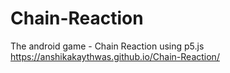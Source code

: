 # Chain-Reaction
The android game - Chain Reaction using p5.js
https://anshikakaythwas.github.io/Chain-Reaction/

